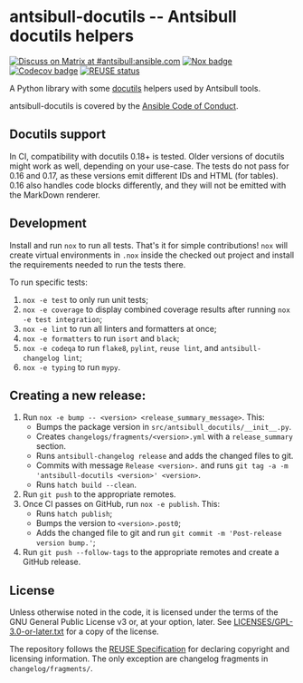 <!--
Copyright (c) Ansible Project
GNU General Public License v3.0+ (see LICENSES/GPL-3.0-or-later.txt or https://www.gnu.org/licenses/gpl-3.0.txt)
SPDX-License-Identifier: GPL-3.0-or-later
-->

# antsibull-docutils -- Antsibull docutils helpers
[![Discuss on Matrix at #antsibull:ansible.com](https://img.shields.io/matrix/antsibull:ansible.com.svg?server_fqdn=ansible-accounts.ems.host&label=Discuss%20on%20Matrix%20at%20%23antsibull:ansible.com&logo=matrix)](https://matrix.to/#/#antsibull:ansible.com)
[![Nox badge](https://github.com/ansible-community/antsibull-docutils/workflows/nox/badge.svg?event=push&branch=main)](https://github.com/ansible-community/antsibull-docutils/actions?query=workflow%3A%22nox%22+branch%3Amain)
[![Codecov badge](https://img.shields.io/codecov/c/github/ansible-community/antsibull-docutils)](https://codecov.io/gh/ansible-community/antsibull-docutils)
[![REUSE status](https://api.reuse.software/badge/github.com/ansible-community/antsibull-docutils)](https://api.reuse.software/info/github.com/ansible-community/antsibull-docutils)

A Python library with some [docutils](https://www.docutils.org/) helpers used by Antsibull tools.

antsibull-docutils is covered by the [Ansible Code of Conduct](https://docs.ansible.com/ansible/latest/community/code_of_conduct.html).

## Docutils support

In CI, compatibility with docutils 0.18+ is tested. Older versions of docutils might work as well, depending on your use-case. The tests do not pass for 0.16 and 0.17, as these versions emit different IDs and HTML (for tables). 0.16 also handles code blocks differently, and they will not be emitted with the MarkDown renderer.

## Development

Install and run `nox` to run all tests. That's it for simple contributions!
`nox` will create virtual environments in `.nox` inside the checked out project
and install the requirements needed to run the tests there.

To run specific tests:

1. `nox -e test` to only run unit tests;
2. `nox -e coverage` to display combined coverage results after running `nox -e
   test integration`;
3. `nox -e lint` to run all linters and formatters at once;
4. `nox -e formatters` to run `isort` and `black`;
5. `nox -e codeqa` to run `flake8`, `pylint`, `reuse lint`, and `antsibull-changelog lint`;
6. `nox -e typing` to run `mypy`.

## Creating a new release:

1. Run `nox -e bump -- <version> <release_summary_message>`. This:
   * Bumps the package version in `src/antsibull_docutils/__init__.py`.
   * Creates `changelogs/fragments/<version>.yml` with a `release_summary` section.
   * Runs `antsibull-changelog release` and adds the changed files to git.
   * Commits with message `Release <version>.` and runs `git tag -a -m 'antsibull-docutils <version>' <version>`.
   * Runs `hatch build --clean`.
2. Run `git push` to the appropriate remotes.
3. Once CI passes on GitHub, run `nox -e publish`. This:
   * Runs `hatch publish`;
   * Bumps the version to `<version>.post0`;
   * Adds the changed file to git and run `git commit -m 'Post-release version bump.'`;
4. Run `git push --follow-tags` to the appropriate remotes and create a GitHub release.

## License

Unless otherwise noted in the code, it is licensed under the terms of the GNU
General Public License v3 or, at your option, later. See
[LICENSES/GPL-3.0-or-later.txt](https://github.com/ansible-community/antsibull-docutils/tree/main/LICENSE)
for a copy of the license.

The repository follows the [REUSE Specification](https://reuse.software/spec/) for declaring copyright and
licensing information. The only exception are changelog fragments in ``changelog/fragments/``.
